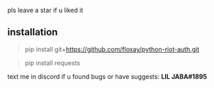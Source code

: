 pls leave a star if u liked it

## installation

> pip install git+https://github.com/floxay/python-riot-auth.git

> pip install requests

text me in discord if u found bugs or have suggests: **LIL JABA#1895**
